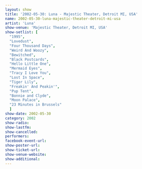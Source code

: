 ```yaml
---
layout: show
title: '2002-05-30: Luna - Majestic Theater, Detroit MI, USA'
name: 2002-05-30-luna-majestic-theater-detroit-mi-usa
artist: 'Luna'
show-venue: 'Majestic Theater, Detroit MI, USA'
show-setlist: [
  "1995",
  "Lovedust",
  "Four Thousand Days",
  "Weird And Woozy",
  "Bewitched",
  "Black Postcards",
  "Hello Little One",
  "Mermaid Eyes",
  "Tracy I Love You",
  "Lost In Space",
  "Tiger Lily",
  "Freakin' And Peakin'",
  "Pup Tent",
  "Bonnie and Clyde",
  "Moon Palace",
  "23 Minutes in Brussels"
  ]
show-date: 2002-05-30
category: 2002
show-radio: 
show-lastfm: 
show-cancelled: 
performers: 
facebook-event-url: 
show-poster-url: 
show-ticket-url: 
show-venue-website: 
show-additional: 
---
```


